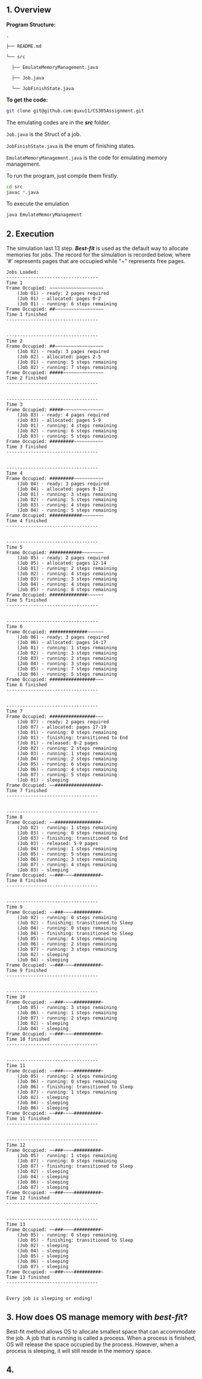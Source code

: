 ## 1. Overview

**Program Structure:**

```
.

├── README.md

└── src

  ├── EmulateMemoryManagement.java

  ├── Job.java

  └── JobFinishState.java
```

**To get the code:**

```bash
git clone git@github.com:guxu11/CS305Assignment.git
```

The emulating codes are in the ***src*** folder. 

`Job.java`  is the Struct of a job. 

 `JobFinishState.java` is the enum of finishing states.

`EmulateMemoryManagement.java` is the code for emulating memory management.

To run the program, just compile them firstly.

```bash
cd src
javac *.java
```

To execute the emulation

```bash
java EmulateMemoryManagement
```

## 2.  Execution

The simulation last 13 step. ***Best-fit*** is used as the default way to allocate memories for jobs. The record for the simulation is recorded below, where '#' represents pages that are occupied while "~" represents free pages.

```
Jobs Loaded: 
----------------------------------
Time 1
Frame Occupied: ~~~~~~~~~~~~~~~~~~~~
	(Job 01) - ready: 2 pages required
	(Job 01) - allocated: pages 0-2
	(Job 01) - running: 6 steps remaining
Frame Occupied: ##~~~~~~~~~~~~~~~~~~
Time 1 finished
----------------------------------


----------------------------------
Time 2
Frame Occupied: ##~~~~~~~~~~~~~~~~~~
	(Job 02) - ready: 3 pages required
	(Job 02) - allocated: pages 2-5
	(Job 01) - running: 5 steps remaining
	(Job 02) - running: 7 steps remaining
Frame Occupied: #####~~~~~~~~~~~~~~~
Time 2 finished
----------------------------------


----------------------------------
Time 3
Frame Occupied: #####~~~~~~~~~~~~~~~
	(Job 03) - ready: 4 pages required
	(Job 03) - allocated: pages 5-9
	(Job 01) - running: 4 steps remaining
	(Job 02) - running: 6 steps remaining
	(Job 03) - running: 5 steps remaining
Frame Occupied: #########~~~~~~~~~~~
Time 3 finished
----------------------------------


----------------------------------
Time 4
Frame Occupied: #########~~~~~~~~~~~
	(Job 04) - ready: 3 pages required
	(Job 04) - allocated: pages 9-12
	(Job 01) - running: 3 steps remaining
	(Job 02) - running: 5 steps remaining
	(Job 03) - running: 4 steps remaining
	(Job 04) - running: 5 steps remaining
Frame Occupied: ############~~~~~~~~
Time 4 finished
----------------------------------


----------------------------------
Time 5
Frame Occupied: ############~~~~~~~~
	(Job 05) - ready: 2 pages required
	(Job 05) - allocated: pages 12-14
	(Job 01) - running: 2 steps remaining
	(Job 02) - running: 4 steps remaining
	(Job 03) - running: 3 steps remaining
	(Job 04) - running: 4 steps remaining
	(Job 05) - running: 8 steps remaining
Frame Occupied: ##############~~~~~~
Time 5 finished
----------------------------------


----------------------------------
Time 6
Frame Occupied: ##############~~~~~~
	(Job 06) - ready: 3 pages required
	(Job 06) - allocated: pages 14-17
	(Job 01) - running: 1 steps remaining
	(Job 02) - running: 3 steps remaining
	(Job 03) - running: 2 steps remaining
	(Job 04) - running: 3 steps remaining
	(Job 05) - running: 7 steps remaining
	(Job 06) - running: 5 steps remaining
Frame Occupied: #################~~~
Time 6 finished
----------------------------------


----------------------------------
Time 7
Frame Occupied: #################~~~
	(Job 07) - ready: 2 pages required
	(Job 07) - allocated: pages 17-19
	(Job 01) - running: 0 steps remaining
	(Job 01) - finishing: transitioned to End
	(Job 01) - released: 0-2 pages
	(Job 02) - running: 2 steps remaining
	(Job 03) - running: 1 steps remaining
	(Job 04) - running: 2 steps remaining
	(Job 05) - running: 6 steps remaining
	(Job 06) - running: 4 steps remaining
	(Job 07) - running: 5 steps remaining
	(Job 01) - sleeping
Frame Occupied: ~~#################~
Time 7 finished
----------------------------------


----------------------------------
Time 8
Frame Occupied: ~~#################~
	(Job 02) - running: 1 steps remaining
	(Job 03) - running: 0 steps remaining
	(Job 03) - finishing: transitioned to End
	(Job 03) - released: 5-9 pages
	(Job 04) - running: 1 steps remaining
	(Job 05) - running: 5 steps remaining
	(Job 06) - running: 3 steps remaining
	(Job 07) - running: 4 steps remaining
	(Job 03) - sleeping
Frame Occupied: ~~###~~~~##########~
Time 8 finished
----------------------------------


----------------------------------
Time 9
Frame Occupied: ~~###~~~~##########~
	(Job 02) - running: 0 steps remaining
	(Job 02) - finishing: transitioned to Sleep
	(Job 04) - running: 0 steps remaining
	(Job 04) - finishing: transitioned to Sleep
	(Job 05) - running: 4 steps remaining
	(Job 06) - running: 2 steps remaining
	(Job 07) - running: 3 steps remaining
	(Job 02) - sleeping
	(Job 04) - sleeping
Frame Occupied: ~~###~~~~##########~
Time 9 finished
----------------------------------


----------------------------------
Time 10
Frame Occupied: ~~###~~~~##########~
	(Job 05) - running: 3 steps remaining
	(Job 06) - running: 1 steps remaining
	(Job 07) - running: 2 steps remaining
	(Job 02) - sleeping
	(Job 04) - sleeping
Frame Occupied: ~~###~~~~##########~
Time 10 finished
----------------------------------


----------------------------------
Time 11
Frame Occupied: ~~###~~~~##########~
	(Job 05) - running: 2 steps remaining
	(Job 06) - running: 0 steps remaining
	(Job 06) - finishing: transitioned to Sleep
	(Job 07) - running: 1 steps remaining
	(Job 02) - sleeping
	(Job 04) - sleeping
	(Job 06) - sleeping
Frame Occupied: ~~###~~~~##########~
Time 11 finished
----------------------------------


----------------------------------
Time 12
Frame Occupied: ~~###~~~~##########~
	(Job 05) - running: 1 steps remaining
	(Job 07) - running: 0 steps remaining
	(Job 07) - finishing: transitioned to Sleep
	(Job 02) - sleeping
	(Job 04) - sleeping
	(Job 06) - sleeping
	(Job 07) - sleeping
Frame Occupied: ~~###~~~~##########~
Time 12 finished
----------------------------------


----------------------------------
Time 13
Frame Occupied: ~~###~~~~##########~
	(Job 05) - running: 0 steps remaining
	(Job 05) - finishing: transitioned to Sleep
	(Job 02) - sleeping
	(Job 04) - sleeping
	(Job 05) - sleeping
	(Job 06) - sleeping
	(Job 07) - sleeping
Frame Occupied: ~~###~~~~##########~
Time 13 finished
----------------------------------


Every job is sleeping or ending!

```

## 3. How does OS manage memory with *best-fi*t?

Best-fit method allows OS to allocate smallest space that can accommodate the job. A job that is running is called a process. When a process is finished, OS will release the space occupied by the process. However, when a process is sleeping, it will still reside in the memory space.

## 4. 

